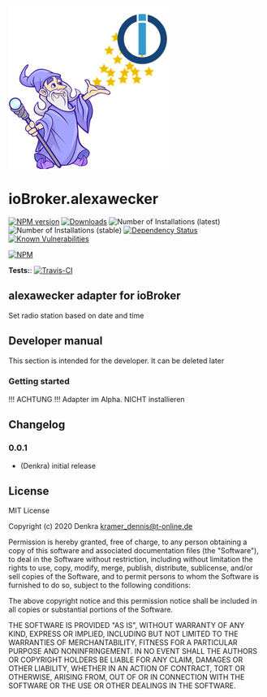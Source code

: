 ![Logo](admin/alexawecker.png)
# ioBroker.alexawecker

[![NPM version](http://img.shields.io/npm/v/iobroker.alexawecker.svg)](https://www.npmjs.com/package/iobroker.alexawecker)
[![Downloads](https://img.shields.io/npm/dm/iobroker.alexawecker.svg)](https://www.npmjs.com/package/iobroker.alexawecker)
![Number of Installations (latest)](http://iobroker.live/badges/alexawecker-installed.svg)
![Number of Installations (stable)](http://iobroker.live/badges/alexawecker-stable.svg)
[![Dependency Status](https://img.shields.io/david/Denkra/iobroker.alexawecker.svg)](https://david-dm.org/Denkra/iobroker.alexawecker)
[![Known Vulnerabilities](https://snyk.io/test/github/Denkra/ioBroker.alexawecker/badge.svg)](https://snyk.io/test/github/Denkra/ioBroker.alexawecker)

[![NPM](https://nodei.co/npm/iobroker.alexawecker.png?downloads=true)](https://nodei.co/npm/iobroker.alexawecker/)

**Tests:**: [![Travis-CI](http://img.shields.io/travis/Denkra/ioBroker.alexawecker/master.svg)](https://travis-ci.org/Denkra/ioBroker.alexawecker)

## alexawecker adapter for ioBroker

Set radio station based on date and time

## Developer manual
This section is intended for the developer. It can be deleted later

### Getting started

!!! ACHTUNG !!!
Adapter im Alpha. NICHT installieren

## Changelog

### 0.0.1
* (Denkra) initial release

## License
MIT License

Copyright (c) 2020 Denkra <kramer_dennis@t-online.de>

Permission is hereby granted, free of charge, to any person obtaining a copy
of this software and associated documentation files (the "Software"), to deal
in the Software without restriction, including without limitation the rights
to use, copy, modify, merge, publish, distribute, sublicense, and/or sell
copies of the Software, and to permit persons to whom the Software is
furnished to do so, subject to the following conditions:

The above copyright notice and this permission notice shall be included in all
copies or substantial portions of the Software.

THE SOFTWARE IS PROVIDED "AS IS", WITHOUT WARRANTY OF ANY KIND, EXPRESS OR
IMPLIED, INCLUDING BUT NOT LIMITED TO THE WARRANTIES OF MERCHANTABILITY,
FITNESS FOR A PARTICULAR PURPOSE AND NONINFRINGEMENT. IN NO EVENT SHALL THE
AUTHORS OR COPYRIGHT HOLDERS BE LIABLE FOR ANY CLAIM, DAMAGES OR OTHER
LIABILITY, WHETHER IN AN ACTION OF CONTRACT, TORT OR OTHERWISE, ARISING FROM,
OUT OF OR IN CONNECTION WITH THE SOFTWARE OR THE USE OR OTHER DEALINGS IN THE
SOFTWARE.